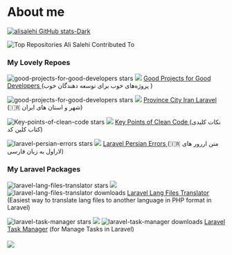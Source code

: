 # About me

[![alisalehi GitHub stats-Dark](https://github-readme-stats.vercel.app/api?username=alisalehi1380&show_icons=true&theme=dark#gh-dark-mode-only)](https://github.com/alisalehi1380)

![Top Repositories Ali Salehi Contributed To](https://github-contributor-stats.vercel.app/api?username=alisalehi1380&limit=10&theme=dark&combine_all_yearly_contributions=true)

### My Lovely Repoes

 <img alt="good-projects-for-good-developers stars" src="https://img.shields.io/github/stars/alisalehi1380/good-projects-for-good-developers.svg?color=e3b341&style=flat"> <img src="https://img.shields.io/github/forks/alisalehi1380/good-projects-for-good-developers?style=flat" /> <a href="https://github.com/alisalehi1380/good-projects-for-good-developers">Good Projects for Good Developers </a>(پروژه‌های خوب برای توسعه دهندگان خوب )

 <img alt="good-projects-for-good-developers stars" src="https://img.shields.io/github/stars/alisalehi1380/province-city-iran-laravel.svg?color=e3b341&style=flat"> <img src="https://img.shields.io/github/forks/alisalehi1380/province-city-iran-laravel?style=flat" /> <a href="https://github.com/alisalehi1380/province-city-iran-laravel">Province City Iran Laravel </a>(🇮🇷 شهر و استان های ایران)

 <img alt="Key-points-of-clean-code stars" src="https://img.shields.io/github/stars/alisalehi1380/Key-points-of-clean-code.svg?color=e3b341&style=flat"> <img src="https://img.shields.io/github/forks/alisalehi1380/Key-points-of-clean-code?style=flat" /> <a href="https://github.com/alisalehi1380/Key-points-of-clean-code">Key Points of Clean Code </a>(نکات کلیدی کتاب کلین کد)

 <img alt="laravel-persian-errors stars" src="https://img.shields.io/github/stars/alisalehi1380/laravel-persian-errors.svg?color=e3b341&style=flat"> <img src="https://img.shields.io/github/forks/alisalehi1380/laravel-persian-errors?style=flat" /> <a href="https://github.com/alisalehi1380/laravel-persian-errors">Laravel Persian Errors </a>(🇮🇷 متن اررور های لاراول به زبان فارسی)


### My Laravel Packages
 <img alt="laravel-lang-files-translator stars" src="https://img.shields.io/github/stars/alisalehi1380/laravel-lang-files-translator.svg?color=e3b341&style=flat"> <img src="https://img.shields.io/github/forks/alisalehi1380/laravel-lang-files-translator?style=flat" /> <img alt="laravel-lang-files-translator downloads" src="https://img.shields.io/packagist/dt/alisalehi/laravel-lang-files-translator.svg?color=brightgreen"> <a href="https://github.com/alisalehi1380/laravel-lang-files-translator">Laravel Lang Files Translator</a> (Easiest way to translate lang files to another language in PHP format in Laravel)

<img alt="laravel-task-manager stars" src="https://img.shields.io/github/stars/alisalehi1380/laravel-task-manager.svg?color=e3b341&style=flat"> <img src="https://img.shields.io/github/forks/alisalehi1380/laravel-task-manager?style=flat" /> <img alt="laravel-task-manager downloads" src="https://img.shields.io/packagist/dt/alisalehi/laravel-task-manager.svg?color=brightgreen"> <a href="https://github.com/alisalehi1380/laravel-task-manager">Laravel Task Manager</a> (for Manage Tasks in Laravel)

<h4></h4>

[![](https://visitcount.itsvg.in/api?id=alisalehi1380&label=Profile%20Views&color=9&icon=0&pretty=true)](https://visitcount.itsvg.in)

